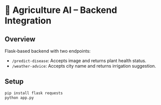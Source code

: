 # 🌾 Agriculture AI – Backend Integration

## Overview
Flask-based backend with two endpoints:
- `/predict-disease`: Accepts image and returns plant health status.
- `/weather-advice`: Accepts city name and returns irrigation suggestion.

## Setup
```bash
pip install flask requests
python app.py

